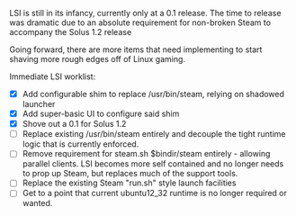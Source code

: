 LSI is still in its infancy, currently only at a 0.1 release. The time to
release was dramatic due to an absolute requirement for non-broken Steam
to accompany the Solus 1.2 release

Going forward, there are more items that need implementing to start shaving
more rough edges off of Linux gaming.

Immediate LSI worklist:

 - [x] Add configurable shim to replace /usr/bin/steam, relying on shadowed launcher
 - [x] Add super-basic UI to configure said shim
 - [x] Shove out a 0.1 for Solus 1.2
 - [ ] Replace existing /usr/bin/steam entirely and decouple the tight runtime logic
       that is currently enforced.
 - [ ] Remove requirement for steam.sh $bindir/steam entirely - allowing parallel clients.
       LSI becomes more self contained and no longer needs to prop up Steam, but replaces
       much of the support tools.
 - [ ] Replace the existing Steam "run.sh" style launch facilities
 - [ ] Get to a point that current ubuntu12_32 runtime is no longer required or
       wanted.
